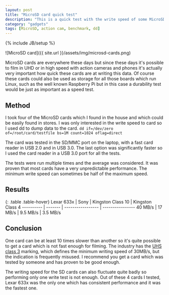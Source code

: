 ```yaml
---
layout: post
title: "MicroSD card quick test"
description: "This is a quick test with the write speed of some MicroSD cards"
category: "gadgets"
tags: [MicroSD, action cam, benchmark, dd]
---
```

{% include JB/setup %}

![MicroSD card]({{ site.url }}/assets/img/microsd-cards.png)

MicroSD cards are everywhere these days but since these days it's possible to film in UHD or in high speed with action cameras and phones it's actually very important how quick these cards are at writing this data. Of course these cards could also be used as storage for all those boards which run Linux, such as the well known Raspberry Pi but in this case a durability test would be just as important as a speed test.

## Method

I took four of the MicroSD cards which I found in the house and which could be easily found in stores. I was only interested in the write speed to card so I used dd to dump data to the card.
`dd if=/dev/zero of=/root/card/testfile bs=1M count=1024 oflag=direct`

The card was tested in the SD/MMC port on the laptop, with a fast card reader in USB 2.0 and in USB 3.0. The last option was significantly faster so I used the card reader in a USB 3.0 port for all the tests.

The tests were run multiple times and the average was considered. It was proven that most cards have a very unpredictable performance. The minimum write speed can sometimes be half of the maximum speed.

## Results

{: .table .table-hover}
Lexar 633x | Sony    | Kingston Class 10 | Kingston Class 4
---------- | ------- | ----------------- | ----------------
40 MB/s    | 17 MB/s | 9.5 MB/s          | 3.5 MB/s

## Conclusion

One card can be at least 10 times slower than another so it's quite possible to get a card which is not fast enough for filming. The industry has the [UHS class 3](https://www.sdcard.org/consumers/speed/speed_class/) marking, which defines the minimum writing speed of 30MB/s, but the indication is frequently misused. I recommend you get a card which was tested by someone and has proven to be good enough.

The writing speed for the SD cards can also fluctuate quite badly so performing only one write test is not enough. Out of these 4 cards I tested, Lexar 633x was the only one which has consistent performance and it was the fastest one.
